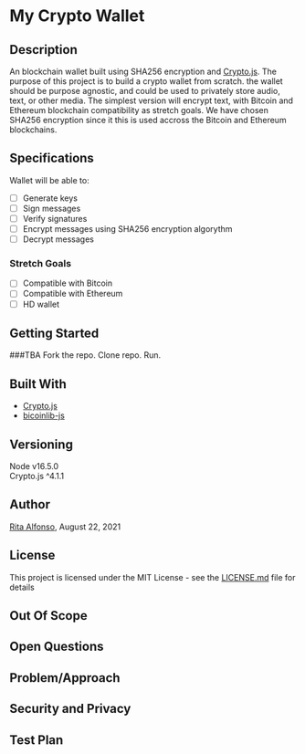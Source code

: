 # My Crypto Wallet

## Description
An blockchain wallet built using SHA256 encryption and [Crypto.js](https://cryptojs.gitbook.io/docs/).
The purpose of this project is to build a crypto wallet from scratch. the wallet should be purpose agnostic, and could be used to privately store audio, text, or other media. The simplest version will encrypt text, with Bitcoin and Ethereum blockchain compatibility as stretch goals. We have chosen SHA256 encryption since it this is used accross the Bitcoin and Ethereum blockchains.

## Specifications
Wallet will be able to: 
- [ ] Generate keys
- [ ] Sign messages
- [ ] Verify signatures
- [ ] Encrypt messages using SHA256 encryption algorythm
- [ ] Decrypt messages

### Stretch Goals
- [ ] Compatible with Bitcoin
- [ ] Compatible with Ethereum
- [ ] HD wallet

## Getting Started
###TBA
Fork the repo.
Clone repo.
Run.

## Built With
* [Crypto.js](https://cryptojs.gitbook.io/docs/)
* [bicoinlib-js]()

## Versioning
Node v16.5.0 \
Crypto.js ^4.1.1

## Author
[Rita Alfonso](https://github.com/alfonsotech), August 22, 2021

## License
This project is licensed under the MIT License - see the [LICENSE.md](LICENSE.md) file for details

## Out Of Scope
## Open Questions
## Problem/Approach
## Security and Privacy
## Test Plan


